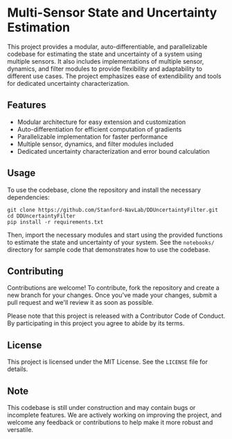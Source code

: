 # Multi-Sensor State and Uncertainty Estimation

This project provides a modular, auto-differentiable, and parallelizable codebase for estimating the state and uncertainty of a system using multiple sensors. It also includes implementations of multiple sensor, dynamics, and filter modules to provide flexibility and adaptability to different use cases. The project emphasizes ease of extendibility and tools for dedicated uncertainty characterization.

## Features

- Modular architecture for easy extension and customization
- Auto-differentiation for efficient computation of gradients
- Parallelizable implementation for faster performance
- Multiple sensor, dynamics, and filter modules included
- Dedicated uncertainty characterization and error bound calculation

## Usage

To use the codebase, clone the repository and install the necessary dependencies:

```
git clone https://github.com/Stanford-NavLab/DDUncertaintyFilter.git
cd DDUncertaintyFilter
pip install -r requirements.txt
```

Then, import the necessary modules and start using the provided functions to estimate the state and uncertainty of your system. See the `notebooks/` directory for sample code that demonstrates how to use the codebase.

## Contributing

Contributions are welcome! To contribute, fork the repository and create a new branch for your changes. Once you've made your changes, submit a pull request and we'll review it as soon as possible.

Please note that this project is released with a Contributor Code of Conduct. By participating in this project you agree to abide by its terms.

## License

This project is licensed under the MIT License. See the `LICENSE` file for details.

## Note

This codebase is still under construction and may contain bugs or incomplete features. We are actively working on improving the project, and welcome any feedback or contributions to help make it more robust and versatile.
